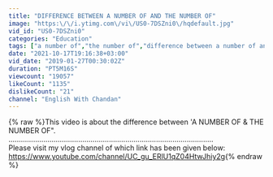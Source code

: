 ```yaml
---
title: "DIFFERENCE BETWEEN A NUMBER OF AND THE NUMBER OF"
image: "https:\/\/i.ytimg.com\/vi\/US0-7DSZni0\/hqdefault.jpg"
vid_id: "US0-7DSZni0"
categories: "Education"
tags: ["a number of","the number of","difference between a number of and the number of"]
date: "2021-10-17T19:16:38+03:00"
vid_date: "2019-01-27T00:30:02Z"
duration: "PT5M16S"
viewcount: "19057"
likeCount: "1135"
dislikeCount: "21"
channel: "English With Chandan"
---
```

{% raw %}This video is about the difference between 'A NUMBER OF &amp; THE NUMBER OF&quot;.<br />....................................................................................................<br />Please visit my vlog channel of which link has been given below:<br /><a rel="nofollow" target="blank" href="https://www.youtube.com/channel/UC_gu_ERlU1qZ04HtwJhiy2g">https://www.youtube.com/channel/UC_gu_ERlU1qZ04HtwJhiy2g</a>{% endraw %}

